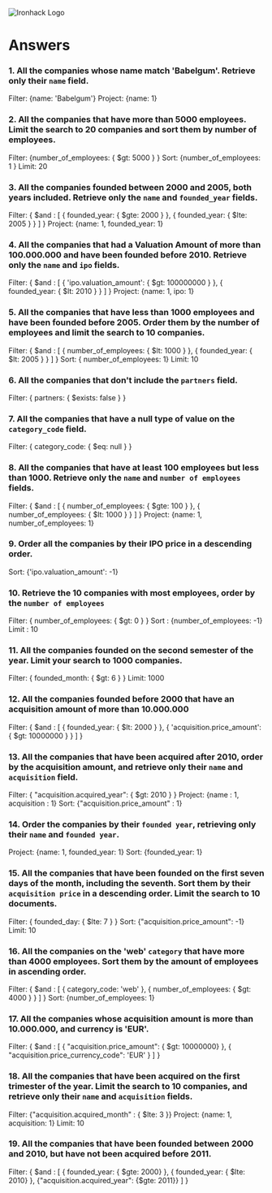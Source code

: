 ![Ironhack Logo](https://i.imgur.com/1QgrNNw.png)

# Answers

### 1. All the companies whose name match 'Babelgum'. Retrieve only their `name` field.

Filter: {name: 'Babelgum'} 
Project: {name: 1}

### 2. All the companies that have more than 5000 employees. Limit the search to 20 companies and sort them by **number of employees**.

Filter: {number_of_employees: { $gt: 5000 } } 
Sort: {number_of_employees: 1 }
Limit: 20

### 3. All the companies founded between 2000 and 2005, both years included. Retrieve only the `name` and `founded_year` fields.

Filter: { $and : [ { founded_year: { $gte: 2000 } }, { founded_year: { $lte: 2005 } } ] } 
Project: {name: 1, founded_year: 1}

### 4. All the companies that had a Valuation Amount of more than 100.000.000 and have been founded before 2010. Retrieve only the `name` and `ipo` fields.

Filter: { $and : [ { 'ipo.valuation_amount': { $gt: 100000000 } }, { founded_year: { $lt: 2010 } } ] } 
Project: {name: 1, ipo: 1}

### 5. All the companies that have less than 1000 employees and have been founded before 2005. Order them by the number of employees and limit the search to 10 companies.

Filter: { $and : [ { number_of_employees: { $lt: 1000 } }, { founded_year: { $lt: 2005 } } ] } 
Sort: { number_of_employees: 1}
Limit: 10

### 6. All the companies that don't include the `partners` field.

Filter:  { partners: { $exists: false } }

### 7. All the companies that have a null type of value on the `category_code` field.

Filter: { category_code: { $eq: null } }

### 8. All the companies that have at least 100 employees but less than 1000. Retrieve only the `name` and `number of employees` fields.

Filter: { $and : [ { number_of_employees: { $gte: 100 } }, { number_of_employees: { $lt: 1000 } } ] } 
Project: {name: 1, number_of_employees: 1}

### 9. Order all the companies by their IPO price in a descending order.

Sort: {'ipo.valuation_amount': -1}

### 10. Retrieve the 10 companies with most employees, order by the `number of employees`

Filter: { number_of_employees: { $gt: 0 } }
Sort : {number_of_employees: -1}
Limit : 10

### 11. All the companies founded on the second semester of the year. Limit your search to 1000 companies.

Filter: { founded_month: { $gt: 6 } }
Limit: 1000


### 12. All the companies founded before 2000 that have an acquisition amount of more than 10.000.000

Filter: { $and : [ { founded_year: { $lt: 2000 } }, { 'acquisition.price_amount': { $gt: 10000000 } } ] } 


### 13. All the companies that have been acquired after 2010, order by the acquisition amount, and retrieve only their `name` and `acquisition` field.

Filter: { "acquisition.acquired_year": { $gt: 2010 } }
Project: {name : 1, acquisition : 1}
Sort: {"acquisition.price_amount" : 1}

### 14. Order the companies by their `founded year`, retrieving only their `name` and `founded year`.

Project: {name: 1, founded_year: 1}
Sort: {founded_year: 1}

### 15. All the companies that have been founded on the first seven days of the month, including the seventh. Sort them by their `acquisition price` in a descending order. Limit the search to 10 documents.

Filter: { founded_day: {  $lte: 7 } }
Sort: {"acquisition.price_amount": -1}
Limit: 10

### 16. All the companies on the 'web' `category` that have more than 4000 employees. Sort them by the amount of employees in ascending order.

Filter: { $and : [ { category_code: 'web' }, { number_of_employees: { $gt: 4000 } } ] } 
Sort: {number_of_employees: 1}

### 17. All the companies whose acquisition amount is more than 10.000.000, and currency is 'EUR'.

Filter: { $and : [ { "acquisition.price_amount": { $gt: 10000000} }, { "acquisition.price_currency_code": 'EUR' } ] }

### 18. All the companies that have been acquired on the first trimester of the year. Limit the search to 10 companies, and retrieve only their `name` and `acquisition` fields.

Filter: {"acquisition.acquired_month" : { $lte: 3 }}
Project: {name: 1, acquisition: 1}
Limit: 10

### 19. All the companies that have been founded between 2000 and 2010, but have not been acquired before 2011.

Filter: { $and : [ { founded_year: { $gte: 2000} }, { founded_year: { $lte: 2010} }, {"acquisition.acquired_year": {$gte: 2011}} ] }


